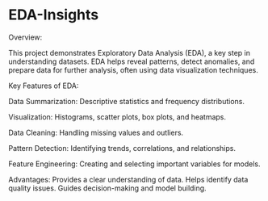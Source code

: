# EDA-Insights
Overview:


This project demonstrates Exploratory Data Analysis (EDA), a key step in understanding datasets.
EDA helps reveal patterns, detect anomalies, and prepare data for further analysis, often using data visualization techniques.

Key Features of EDA:

Data Summarization: Descriptive statistics and frequency distributions.

Visualization: Histograms, scatter plots, box plots, and heatmaps.

Data Cleaning: Handling missing values and outliers.

Pattern Detection: Identifying trends, correlations, and relationships.

Feature Engineering: Creating and selecting important variables for models.

Advantages:
Provides a clear understanding of data.
Helps identify data quality issues.
Guides decision-making and model building.
